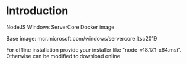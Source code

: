 # Introduction 
NodeJS Windows ServerCore Docker image

Base image: mcr.microsoft.com/windows/servercore:ltsc2019

For offline installation provide your installer like "node-v18.17.1-x64.msi". Otherwise can be modified to download online

